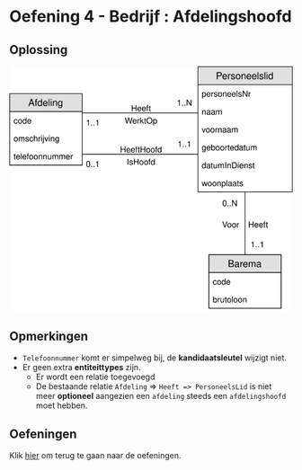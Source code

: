 # Oefening 4 - Bedrijf : Afdelingshoofd
## Oplossing

<img src="./exercise-4.svg">

## Opmerkingen
- `Telefoonnummer` komt er simpelweg bij, de **kandidaatsleutel** wijzigt niet.
- Er geen extra **entiteittypes** zijn.
    - Er wordt een relatie toegevoegd
    - De bestaande relatie `Afdeling` => `Heeft => PersoneelsLid` is niet meer **optioneel** aangezien een `afdeling` steeds een `afdelingshoofd` moet hebben.

## Oefeningen
Klik [hier](../exercises.md) om terug te gaan naar de oefeningen.